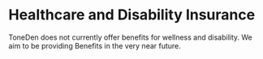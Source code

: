 # Healthcare and Disability Insurance

ToneDen does not currently offer benefits for wellness and disability. We aim to be providing Benefits in the very near future. 
